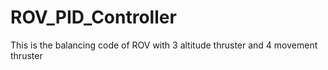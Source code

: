 # ROV_PID_Controller
This is the balancing code of ROV with 3 altitude thruster and 4 movement thruster
